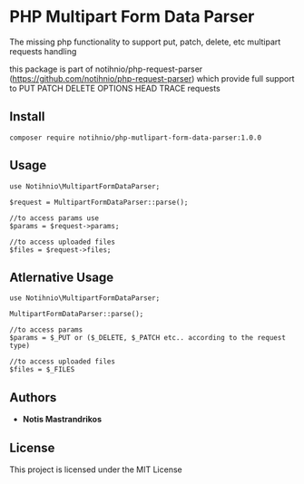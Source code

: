 # PHP Multipart Form Data Parser

The missing php functionality to support put, patch, delete, etc multipart requests handling 

this package is part of notihnio/php-request-parser (https://github.com/notihnio/php-request-parser)
which provide full support to PUT PATCH DELETE OPTIONS HEAD TRACE requests 
## Install

```
composer require notihnio/php-mutlipart-form-data-parser:1.0.0
```
## Usage

```
use Notihnio\MultipartFormDataParser;

$request = MultipartFormDataParser::parse();

//to access params use
$params = $request->params;

//to access uploaded files
$files = $request->files;
```

## Atlernative Usage
```
use Notihnio\MultipartFormDataParser;

MultipartFormDataParser::parse();

//to access params
$params = $_PUT or ($_DELETE, $_PATCH etc.. according to the request type)

//to access uploaded files
$files = $_FILES
```

## Authors

* **Notis Mastrandrikos**

## License

This project is licensed under the MIT License
